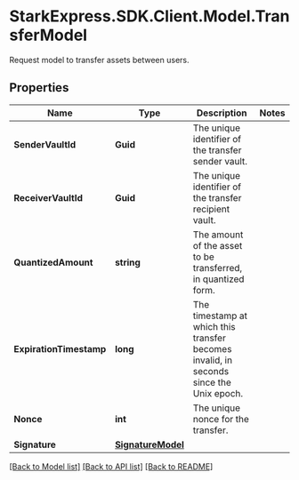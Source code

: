# StarkExpress.SDK.Client.Model.TransferModel
Request model to transfer assets between users.

## Properties

Name | Type | Description | Notes
------------ | ------------- | ------------- | -------------
**SenderVaultId** | **Guid** | The unique identifier of the transfer sender vault. | 
**ReceiverVaultId** | **Guid** | The unique identifier of the transfer recipient vault. | 
**QuantizedAmount** | **string** | The amount of the asset to be transferred, in quantized form. | 
**ExpirationTimestamp** | **long** | The timestamp at which this transfer becomes invalid, in seconds since the Unix epoch. | 
**Nonce** | **int** | The unique nonce for the transfer. | 
**Signature** | [**SignatureModel**](SignatureModel.md) |  | 

[[Back to Model list]](../README.md#documentation-for-models) [[Back to API list]](../README.md#documentation-for-api-endpoints) [[Back to README]](../README.md)

